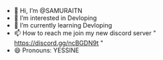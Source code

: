 - 👋 Hi, I’m @SAMURAITN
- 👀 I’m interested in Devloping
- 🌱 I’m currently learning Devloping
- 📫 How to reach me join my new discord server " https://discord.gg/ncBGDN9t "
- 😄 Pronouns: YESSINE

<!---
SAMURAITN/SAMURAITN is a ✨ special ✨ repository because its `README.md` (this file) appears on your GitHub profile.
You can click the Preview link to take a look at your changes.
--->
